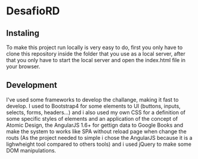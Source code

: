 # DesafioRD

## Instaling

To make this project run locally is very easy to do, first you only have to clone this repository inside the folder that you use as a local server, after that you only have to start the local server and open the index.html file in your browser.

## Development

I've used some frameworks to develop the challange, making it fast to develop. I used to Bootstrap4 for some elements to UI (buttons, inputs, selects, forms, headers...) and i also used my own CSS for a definition of some specific styles of elements and an application of the concept of Atomic Design, the AngularJS 1.6+ for gettign data to Google Books and make the system to works like SPA without reload page when change the routs (As the project needed to simple i chose the AngularJS because it is a lighwheight tool compared to others tools) and i used jQuery to make some DOM manipulations.
